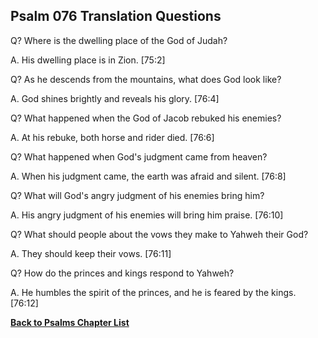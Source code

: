 ## Psalm 076 Translation Questions ##

Q? Where is the dwelling place of the God of Judah?

A. His dwelling place is in Zion. [75:2]

Q? As he descends from the mountains, what does God look like?

A. God shines brightly and reveals his glory. [76:4]

Q? What happened when the God of Jacob rebuked his enemies?

A. At his rebuke, both horse and rider died. [76:6]

Q? What happened when God's judgment came from heaven?

A. When his judgment came, the earth was afraid and silent. [76:8]

Q? What will God's angry judgment of his enemies bring him?

A. His angry judgment of his enemies will bring him praise. [76:10]

Q? What should people about the vows they make to Yahweh their God?

A. They should keep their vows. [76:11]

Q? How do the princes and kings respond to Yahweh?

A. He humbles the spirit of the princes, and he is feared by the kings. [76:12]

__[Back to Psalms Chapter List](./)__

